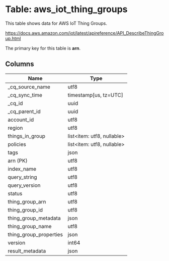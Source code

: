 # Table: aws_iot_thing_groups

This table shows data for AWS IoT Thing Groups.

https://docs.aws.amazon.com/iot/latest/apireference/API_DescribeThingGroup.html

The primary key for this table is **arn**.

## Columns

| Name          | Type          |
| ------------- | ------------- |
|_cq_source_name|utf8|
|_cq_sync_time|timestamp[us, tz=UTC]|
|_cq_id|uuid|
|_cq_parent_id|uuid|
|account_id|utf8|
|region|utf8|
|things_in_group|list<item: utf8, nullable>|
|policies|list<item: utf8, nullable>|
|tags|json|
|arn (PK)|utf8|
|index_name|utf8|
|query_string|utf8|
|query_version|utf8|
|status|utf8|
|thing_group_arn|utf8|
|thing_group_id|utf8|
|thing_group_metadata|json|
|thing_group_name|utf8|
|thing_group_properties|json|
|version|int64|
|result_metadata|json|